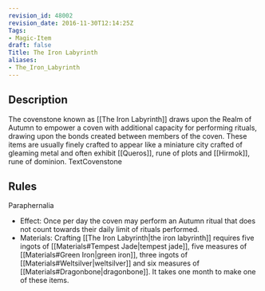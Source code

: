 ```yaml
---
revision_id: 48002
revision_date: 2016-11-30T12:14:25Z
Tags:
- Magic-Item
draft: false
Title: The Iron Labyrinth
aliases:
- The_Iron_Labyrinth
---
```

## Description
The covenstone known as [[The Iron Labyrinth]] draws upon the Realm of Autumn to empower a coven with additional capacity for performing rituals, drawing upon the bonds created between members of the coven.
These items are usually finely crafted to appear like a miniature city crafted of gleaming metal and often exhibit [[Queros]], rune of plots and [[Hirmok]], rune of dominion.
TextCovenstone
## Rules
Paraphernalia
* Effect: Once per day the coven may perform an Autumn ritual that does not count towards their daily limit of rituals performed.
* Materials: Crafting [[The Iron Labyrinth|the iron labyrinth]] requires five ingots of [[Materials#Tempest Jade|tempest jade]], five measures of [[Materials#Green Iron|green iron]], three ingots of [[Materials#Weltsilver|weltsilver]] and six measures of [[Materials#Dragonbone|dragonbone]]. It takes one month to make one of these items.